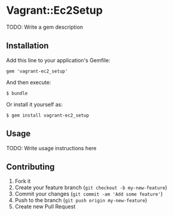 # Vagrant::Ec2Setup

TODO: Write a gem description

## Installation

Add this line to your application's Gemfile:

    gem 'vagrant-ec2_setup'

And then execute:

    $ bundle

Or install it yourself as:

    $ gem install vagrant-ec2_setup

## Usage

TODO: Write usage instructions here

## Contributing

1. Fork it
2. Create your feature branch (`git checkout -b my-new-feature`)
3. Commit your changes (`git commit -am 'Add some feature'`)
4. Push to the branch (`git push origin my-new-feature`)
5. Create new Pull Request
